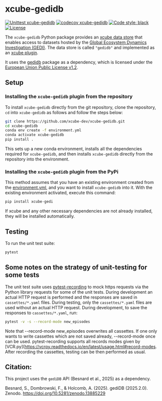 # xcube-gedidb

[![Unittest xcube-gedidb](https://github.com/xcube-dev/xcube-gedidb/actions/workflows/unittest.yml/badge.svg)](https://github.com/xcube-dev/xcube-gedidb/actions/workflows/unittest.yml)
[![codecov xcube-gedidb](https://codecov.io/github/xcube-dev/xcube-gedidb/graph/badge.svg?token=pWeOFkbcL8)](https://codecov.io/github/xcube-dev/xcube-gedidb)
[![Code style: black](https://img.shields.io/badge/code%20style-black-000000.svg)](https://github.com/psf/black)
[![License](https://img.shields.io/github/license/dcs4cop/xcube-smos)](https://github.com/xcube-dev/xcube-clms/blob/main/LICENSE)

The `xcube-gedidb` Python package provides an
[xcube data store](https://xcube.readthedocs.io/en/latest/api.html#data-store-framework)
that enables access to datasets hosted by the
[Global Ecosystem Dynamics Investigation (GEDI)](https://gedi.umd.edu/).
The data store is called `"gedidb"` and implemented as
an [xcube plugin](https://xcube.readthedocs.io/en/latest/plugins.html).

It uses the [gedidb](https://gedidb.readthedocs.io/en/latest/)
package as a dependency, which is licensed under the 
[European Union Public License v1.2](https://github.com/simonbesnard1/gedidb/blob/main/LICENSE).

## Setup

### Installing the `xcube-gedidb` plugin from the repository

To install `xcube-gedidb` directly from the git repository, clone the repository,
`cd` into `xcube-gedidb` as follows and follow the steps below:

```bash
git clone https://github.com/xcube-dev/xcube-gedidb.git
cd xcube-gedidb
conda env create -f environment.yml
conda activate xcube-gedidb
pip install .
```

This sets up a new conda environment, installs all the dependencies required
for `xcube-gedidb`, and then installs `xcube-gedidb` directly from the repository
into the environment.

### Installing the `xcube-gedidb` plugin from the PyPi

This method assumes that you have an existing environment created from the 
[environment.yml](https://github.com/xcube-dev/xcube-gedidb/blob/main/environment.yml),
and you want to install `xcube-gedidb` into it.
With the existing environment activated, execute this command:

```bash
pip install xcube-gedi
```

If xcube and any other necessary dependencies are not already installed, they
will be installed automatically.


## Testing

To run the unit test suite:

```bash
pytest
```

## Some notes on the strategy of unit-testing for some tests

The unit test suite
uses [pytest-recording](https://pypi.org/project/pytest-recording/) to mock
https requests via the Python
library requests for some of the unit tests. During development an actual HTTP
request is performed and the
responses are saved in `cassettes/*.yaml` files. During testing, only the
`cassettes/*.yaml` files are used without an actual HTTP request. During
development, to save the responses to `cassettes/*.yaml`, run:

```bash
pytest -v -s --record-mode new_episodes
```

Note that --record-mode new_episodes overwrites all cassettes. If one only wants
to write cassettes which are not saved already, --record-mode once can be used.
pytest-recording supports all records modes given
by [VCR.py](https://vcrpy.readthedocs.io/en/latest/usage.html#record-modes.
After recording the
cassettes, testing can be then performed as usual.


## Citation:
This project uses the `gediDB` API (Besnard et al., 2025) as a dependency.

Besnard, S., Dombrowski, F., & Holcomb, A. (2025). gediDB (2025.2.0). Zenodo. 
https://doi.org/10.5281/zenodo.13885229
